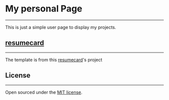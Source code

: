 # My personal Page
-------
This is just a simple user page to display my projects.

## [resumecard](https://ddbullfrog.github.io/resumecard)
-------
The template is from this [resumecard](https://ddbullfrog.github.io/resumecard)'s project

## License
-------
Open sourced under the [MIT license](LICENSE.md).
